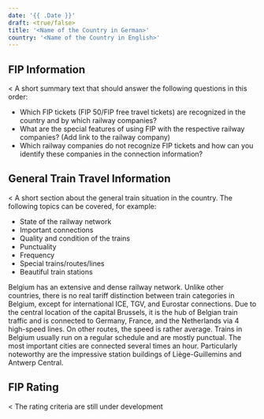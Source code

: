 ```yaml
---
date: '{{ .Date }}'
draft: <true/false>
title: '<Name of the Country in German>'
country: '<Name of the Country in English>'
---
```


## FIP Information

<
A short summary text that should answer the following questions in this order:
- Which FIP tickets (FIP 50/FIP free travel tickets) are recognized in the country and by which railway companies?
- What are the special features of using FIP with the respective railway companies? (Add link to the railway company)
- Which railway companies do not recognize FIP tickets and how can you identify these companies in the connection information?
>

## General Train Travel Information

<
A short section about the general train situation in the country. The following topics can be covered, for example:
- State of the railway network
- Important connections
- Quality and condition of the trains
- Punctuality
- Frequency
- Special trains/routes/lines
- Beautiful train stations
>

Belgium has an extensive and dense railway network. Unlike other countries, there is no real tariff distinction between train categories in Belgium, except for international ICE, TGV, and Eurostar connections. Due to the central location of the capital Brussels, it is the hub of Belgian train traffic and is connected to Germany, France, and the Netherlands via 4 high-speed lines. On other routes, the speed is rather average. Trains in Belgium usually run on a regular schedule and are mostly punctual. The most important cities are connected several times an hour. Particularly noteworthy are the impressive station buildings of Liège-Guillemins and Antwerp Central.

## FIP Rating

<
The rating criteria are still under development
>
